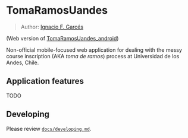 # TomaRamosUandes

> Author: [Ignacio F. Garcés](https://github.com/ifgarces)

(Web version of [TomaRamosUandes_android](https://github.com/ifgarces/TomaRamosUandes_android))

Non-official mobile-focused web application for dealing with the messy course inscription (AKA *toma de ramos*) process at Universidad de los Andes, Chile.

## Application features

TODO

## Developing

Please review [`docs/developing.md`](./docs/developing.md).
